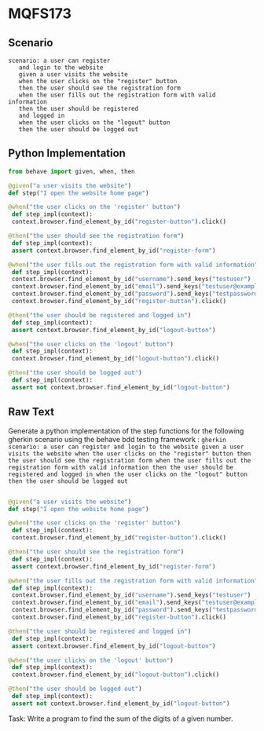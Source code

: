 # MQFS173
## Scenario
```gherkin
scenario: a user can register 
   and login to the website 
   given a user visits the website 
   when the user clicks on the "register" button 
   then the user should see the registration form 
   when the user fills out the registration form with valid information 
   then the user should be registered 
   and logged in 
   when the user clicks on the "logout" button 
   then the user should be logged out
```


## Python Implementation
```python
from behave import given, when, then

@given("a user visits the website")
def step("I open the website home page")

@when("the user clicks on the 'register' button")
 def step_impl(context):
 context.browser.find_element_by_id("register-button").click()

@then("the user should see the registration form")
 def step_impl(context):
 assert context.browser.find_element_by_id("register-form")

@when("the user fills out the registration form with valid information")
 def step_impl(context):
 context.browser.find_element_by_id("username").send_keys("testuser")
 context.browser.find_element_by_id("email").send_keys("testuser@example.com")
 context.browser.find_element_by_id("password").send_keys("testpassword")
 context.browser.find_element_by_id("register-button").click()

@then("the user should be registered and logged in")
 def step_impl(context):
 assert context.browser.find_element_by_id("logout-button")

@when("the user clicks on the 'logout' button")
 def step_impl(context):
 context.browser.find_element_by_id("logout-button").click()

@then("the user should be logged out")
 def step_impl(context):
 assert not context.browser.find_element_by_id("logout-button")
```


## Raw Text
Generate a python implementation of the step functions for the following gherkin scenario using the behave bdd testing framework : ```gherkin scenario: a user can register and login to the website given a user visits the website when the user clicks on the "register" button then the user should see the registration form when the user fills out the registration form with valid information then the user should be registered and logged in when the user clicks on the "logout" button then the user should be logged out ```



```python from behave import given, when, then

@given("a user visits the website")
def step("I open the website home page")

@when("the user clicks on the 'register' button")
 def step_impl(context):
 context.browser.find_element_by_id("register-button").click()

@then("the user should see the registration form")
 def step_impl(context):
 assert context.browser.find_element_by_id("register-form")

@when("the user fills out the registration form with valid information")
 def step_impl(context):
 context.browser.find_element_by_id("username").send_keys("testuser")
 context.browser.find_element_by_id("email").send_keys("testuser@example.com")
 context.browser.find_element_by_id("password").send_keys("testpassword")
 context.browser.find_element_by_id("register-button").click()

@then("the user should be registered and logged in")
 def step_impl(context):
 assert context.browser.find_element_by_id("logout-button")

@when("the user clicks on the 'logout' button")
 def step_impl(context):
 context.browser.find_element_by_id("logout-button").click()

@then("the user should be logged out")
 def step_impl(context):
 assert not context.browser.find_element_by_id("logout-button")
 ```

Task: Write a program to find the sum of the digits of a given number.
